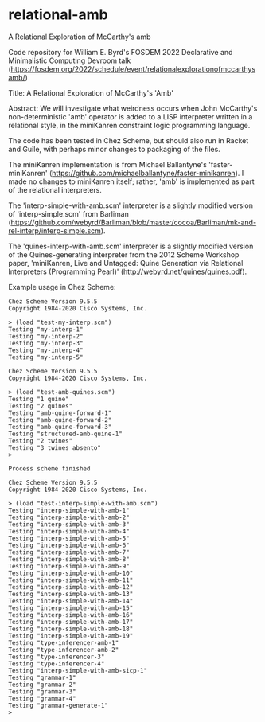 # relational-amb

A Relational Exploration of McCarthy's amb

Code repository for William E. Byrd's FOSDEM 2022 Declarative and Minimalistic Computing Devroom talk (https://fosdem.org/2022/schedule/event/relationalexplorationofmccarthysamb/)

Title:
A Relational Exploration of McCarthy's 'Amb'

Abstract:
We will investigate what weirdness occurs when John McCarthy's non-deterministic 'amb' operator is added to a LISP interpreter written in a relational style, in the miniKanren constraint logic programming language.

The code has been tested in Chez Scheme, but should also run in Racket and Guile, with perhaps minor changes to packaging of the files.

The miniKanren implementation is from Michael Ballantyne's 'faster-miniKanren' (https://github.com/michaelballantyne/faster-minikanren).  I made no changes to miniKanren itself; rather, 'amb' is implemented as part of the relational interpreters.

The 'interp-simple-with-amb.scm' interpreter is a slightly modified version of 'interp-simple.scm' from Barliman (https://github.com/webyrd/Barliman/blob/master/cocoa/Barliman/mk-and-rel-interp/interp-simple.scm).

The 'quines-interp-with-amb.scm' interpreter is a slightly modified version of the Quines-generating interpreter from the 2012 Scheme Workshop paper, 'miniKanren, Live and Untagged: Quine Generation via Relational Interpreters (Programming Pearl)' (http://webyrd.net/quines/quines.pdf).

Example usage in Chez Scheme:

```
Chez Scheme Version 9.5.5
Copyright 1984-2020 Cisco Systems, Inc.

> (load "test-my-interp.scm")
Testing "my-interp-1"
Testing "my-interp-2"
Testing "my-interp-3"
Testing "my-interp-4"
Testing "my-interp-5"
```

```
Chez Scheme Version 9.5.5
Copyright 1984-2020 Cisco Systems, Inc.

> (load "test-amb-quines.scm")
Testing "1 quine"
Testing "2 quines"
Testing "amb-quine-forward-1"
Testing "amb-quine-forward-2"
Testing "amb-quine-forward-3"
Testing "structured-amb-quine-1"
Testing "2 twines"
Testing "3 twines absento"
> 

Process scheme finished
```

```
Chez Scheme Version 9.5.5
Copyright 1984-2020 Cisco Systems, Inc.

> (load "test-interp-simple-with-amb.scm")
Testing "interp-simple-with-amb-1"
Testing "interp-simple-with-amb-2"
Testing "interp-simple-with-amb-3"
Testing "interp-simple-with-amb-4"
Testing "interp-simple-with-amb-5"
Testing "interp-simple-with-amb-6"
Testing "interp-simple-with-amb-7"
Testing "interp-simple-with-amb-8"
Testing "interp-simple-with-amb-9"
Testing "interp-simple-with-amb-10"
Testing "interp-simple-with-amb-11"
Testing "interp-simple-with-amb-12"
Testing "interp-simple-with-amb-13"
Testing "interp-simple-with-amb-14"
Testing "interp-simple-with-amb-15"
Testing "interp-simple-with-amb-16"
Testing "interp-simple-with-amb-17"
Testing "interp-simple-with-amb-18"
Testing "interp-simple-with-amb-19"
Testing "type-inferencer-amb-1"
Testing "type-inferencer-amb-2"
Testing "type-inferencer-3"
Testing "type-inferencer-4"
Testing "interp-simple-with-amb-sicp-1"
Testing "grammar-1"
Testing "grammar-2"
Testing "grammar-3"
Testing "grammar-4"
Testing "grammar-generate-1"
> 
```
